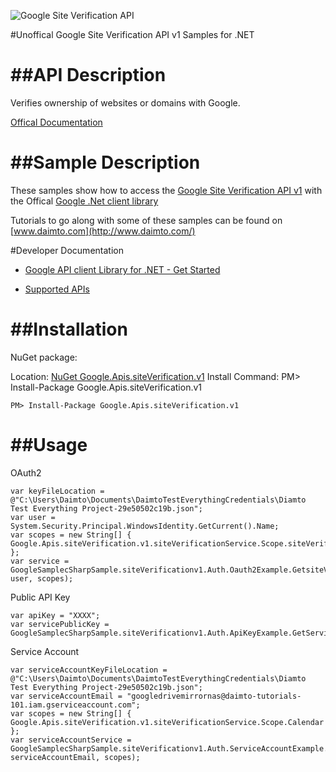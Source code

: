 ﻿![Google Site Verification API](https://www.gstatic.com/images/branding/product/1x/googleg_32dp.png)

#Unoffical Google Site Verification API v1 Samples for .NET  

##API Description
=============

Verifies ownership of websites or domains with Google.

[Offical Documentation](https://developers.google.com/site-verification/)

##Sample Description
=============

These samples show how to access the [Google Site Verification API v1](https://developers.google.com/site-verification/) with the Offical [Google .Net client library](https://github.com/google/google-api-dotnet-client)

Tutorials to go along with some of these samples can be found on [www.daimto.com](http://www.daimto.com/)

#Developer Documentation

* [Google API client Library for .NET - Get Started](https://developers.google.com/api-client-library/dotnet/get_started)

* [Supported APIs](https://developers.google.com/api-client-library/dotnet/apis/)

##Installation
=================================

NuGet package:

Location: [NuGet Google.Apis.siteVerification.v1](https://www.nuget.org/packages/Google.Apis.siteVerification.v1)
Install Command: PM>  Install-Package Google.Apis.siteVerification.v1

```
PM> Install-Package Google.Apis.siteVerification.v1
```

##Usage
=================================

OAuth2
```
var keyFileLocation = @"C:\Users\Daimto\Documents\DaimtoTestEverythingCredentials\Diamto Test Everything Project-29e50502c19b.json";
var user = System.Security.Principal.WindowsIdentity.GetCurrent().Name;
var scopes = new String[] { Google.Apis.siteVerification.v1.siteVerificationService.Scope.siteVerificationReadonly };
var service = GoogleSamplecSharpSample.siteVerificationv1.Auth.Oauth2Example.GetsiteVerificationService(keyFileLocation, user, scopes);
```
Public API Key
```
var apiKey = "XXXX";
var servicePublicKey = GoogleSamplecSharpSample.siteVerificationv1.Auth.ApiKeyExample.GetService(apiKey);
```
Service Account
```
var serviceAccountKeyFileLocation = @"C:\Users\Daimto\Documents\DaimtoTestEverythingCredentials\Diamto Test Everything Project-29e50502c19b.json";
var serviceAccountEmail = "googledrivemirrornas@daimto-tutorials-101.iam.gserviceaccount.com";
var scopes = new String[] { Google.Apis.siteVerification.v1.siteVerificationService.Scope.Calendar };            
var serviceAccountService = GoogleSamplecSharpSample.siteVerificationv1.Auth.ServiceAccountExample.AuthenticateServiceAccount(serviceAccountKeyFileLocation, serviceAccountEmail, scopes);
```
